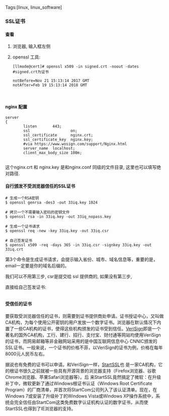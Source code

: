 Tags:[linux, linux_software]

### SSL证书



#### 查看

1. 浏览器, 输入框左侧

2. openssl 工具:

   ```
   [llmode@cert]# openssl x509 -in signed.crt -noout -dates #signed.crt为证书
    
   notBefore=Nov 21 15:13:14 2017 GMT
   notAfter=Feb 19 15:13:14 2018 GMT
   ```

   ​

#### nginx 配置

```nginx
server
{
        listen       443;
        ssl                  on;
        ssl_certificate      nginx.crt;
        ssl_certificate_key  nginx.key;
        #via https://www.wosign.com/support/Nginx.html
        server_name  localhost;
        client_max_body_size 100m;
      
```

这个nginx.crt 和 nginx.key 是和nginx.conf 同级的文件目录, 这里也可以填写绝对路径.



#### 自行颁发不受浏览器信任的SSL证书

```
# 生成一个RSA密钥 
$ openssl genrsa -des3 -out 33iq.key 1024
 
# 拷贝一个不需要输入密码的密钥文件
$ openssl rsa -in 33iq.key -out 33iq_nopass.key
 
# 生成一个证书请求
$ openssl req -new -key 33iq.key -out 33iq.csr
 
# 自己签发证书
$ openssl x509 -req -days 365 -in 33iq.csr -signkey 33iq.key -out 33iq.crt
```

第3个命令是生成证书请求，会提示输入省份、城市、域名信息等，重要的是，email一定要是你的域名后缀的。

我们可以不用第三步,  csr是提交给 ssl 提供商的, 如果没有第三步, 

直接给自己签发证书:

```

```





#### 受信任的证书

要获取受浏览器信任的证书，则需要到证书提供商处申请。证书授证中心，又叫做CA机构，为每个使用公开密钥的用户发放一个数字证书。浏览器在默认情况下内置了一些CA机构的证书，使得这些机构颁发的证书受到信任。[VeriSign](http://www.verisign.com/cn/)即是一个著名的国外CA机构，工行、建行、招行、支付宝、财付通等网站均使用VeriSign的证书，而网易邮箱等非金融网站采用的是中国互联网信息中心 CNNIC颁发的SSL证书。一般来说，一个证书的价格不菲，以VeriSign的证书为例，价格在每年8000元人民币左右。

据说也有免费的证书可以申请。和VeriSign一样，[StartSSL](http://www.startssl.com/)也 是一家CA机构，它的根证书很久之前就被一些具有开源背景的浏览器支持（Firefox浏览器、谷歌Chrome浏览器、苹果Safari浏览器等）。后 来StartSSL竟然搞定了微软：在升级补丁中，微软更新了通过Windows根证书认证（Windows Root Certificate Program）的厂商清单，并首次将StartCom公司列入了该认证清单。现在，在Windows 7或安装了升级补丁的Windows Vista或Windows XP操作系统中，系统会完全信任由StartCom这类免费数字认证机构认证的数字证书，从而使StartSSL也得到了IE浏览器的支持。